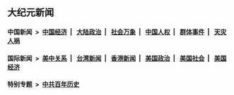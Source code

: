 ## 大纪元新闻

#### 中国新闻 &nbsp;>&nbsp; [中国经济](indexes/ncid283/README.md?11011645) &nbsp;| &nbsp; [大陆政治](indexes/ncid277/README.md?11011645) &nbsp;| &nbsp; [社会万象](indexes/ncid282/README.md?11011645) &nbsp;| &nbsp; [中国人权](indexes/ncid278/README.md?11011645) &nbsp;| &nbsp; [群体事件](indexes/ncid279/README.md?11011645) &nbsp;| &nbsp; [天灾人祸](indexes/ncid280/README.md?11011645)

#### 国际新闻 &nbsp;>&nbsp; [美中关系](indexes/nf1412576/README.md?11011645) &nbsp;| &nbsp; [台湾新闻](indexes/ncid1349361/README.md?11011645) &nbsp;| &nbsp; [香港新闻](indexes/ncid1349362/README.md?11011645) &nbsp;| &nbsp; [美国政治](indexes/ncid1078159/README.md?11011645) &nbsp;| &nbsp; [美国社会](indexes/ncid1078160/README.md?11011645) &nbsp;| &nbsp; [美国经济](indexes/ncid1078158/README.md?11011645)

#### 特别专题 &nbsp;>&nbsp; [中共百年历史](https://github.com/epoch-news/epoch-special/blob/master/README.md?11011645)  
